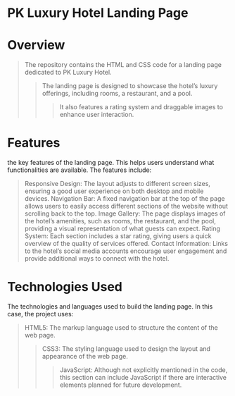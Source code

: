# PK Luxury Hotel Landing Page
 # Overview
>The repository contains the HTML and CSS code for a landing page dedicated to PK Luxury Hotel.
>>The landing page is designed to showcase the hotel’s luxury offerings, including rooms, a restaurant, and a pool.
>>>It also features a rating system and draggable images to enhance user interaction.

# Features
the key features of the landing page.
This helps users understand what functionalities are available. The features include:
>Responsive Design: The layout adjusts to different screen sizes, ensuring a good user experience on both desktop and mobile devices.
>Navigation Bar: A fixed navigation bar at the top of the page allows users to easily access different sections of the website without scrolling back to the top.
>Image Gallery: The page displays images of the hotel’s amenities, such as rooms, the restaurant, and the pool, providing a visual representation of what guests can expect.
>Rating System: Each section includes a star rating, giving users a quick overview of the quality of services offered.
>Contact Information: Links to the hotel’s social media accounts encourage user engagement and provide additional ways to connect with the hotel.
# Technologies Used
The technologies and languages used to build the landing page. In this case, the project uses:

>HTML5: The markup language used to structure the content of the web page.
>>CSS3: The styling language used to design the layout and appearance of the web page.
>>>JavaScript: Although not explicitly mentioned in the code, this section can include JavaScript if there are interactive elements planned for future development.
